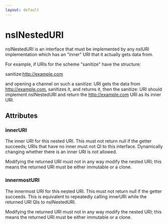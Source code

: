 ```yaml
---
layout: default
---
```


# nsINestedURI #

nsINestedURI is an interface that must be implemented by any nsIURI
implementation which has an "inner" URI that it actually gets data
from.

For example, if URIs for the scheme "sanitize" have the structure:

  sanitize:http://example.com

and opening a channel on such a sanitize: URI gets the data from
http://example.com, sanitizes it, and returns it, then the sanitize: URI
should implement nsINestedURI and return the http://example.com URI as its
inner URI.


## Attributes ##

### innerURI ###

The inner URI for this nested URI.  This must not return null if the
getter succeeds; URIs that have no inner must not QI to this interface.
Dynamically changing whether there is an inner URI is not allowed.

Modifying the returned URI must not in any way modify the nested URI; this
means the returned URI must be either immutable or a clone.


### innermostURI ###

The innermost URI for this nested URI.  This must not return null if the
getter succeeds.  This is equivalent to repeatedly calling innerURI while
the returned URI QIs to nsINestedURI.

Modifying the returned URI must not in any way modify the nested URI; this
means the returned URI must be either immutable or a clone.   

